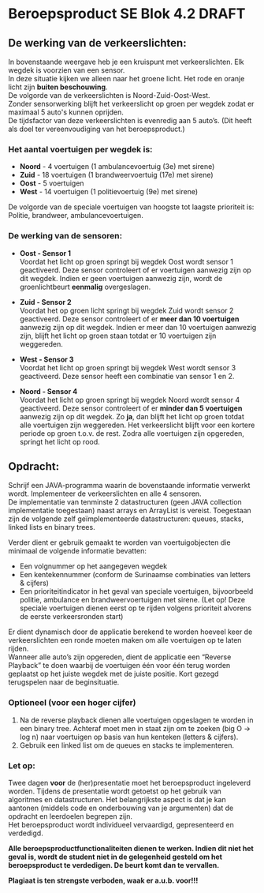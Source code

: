 # Beroepsproduct SE Blok 4.2 DRAFT

## De werking van de verkeerslichten:
In bovenstaande weergave heb je een kruispunt met verkeerslichten. Elk wegdek is voorzien van een sensor.  
In deze situatie kijken we alleen naar het groene licht. Het rode en oranje licht zijn **buiten beschouwing**.  
De volgorde van de verkeerslichten is Noord-Zuid-Oost-West.  
Zonder sensorwerking blijft het verkeerslicht op groen per wegdek zodat er maximaal 5 auto's kunnen oprijden.  
De tijdsfactor van deze verkeerslichten is evenredig aan 5 auto’s. (Dit heeft als doel ter vereenvoudiging van het beroepsproduct.)

### Het aantal voertuigen per wegdek is:
- **Noord** - 4 voertuigen (1 ambulancevoertuig (3e) met sirene)
- **Zuid** - 18 voertuigen (1 brandweervoertuig (17e) met sirene)
- **Oost** - 5 voertuigen
- **West** - 14 voertuigen (1 politievoertuig (9e) met sirene)

De volgorde van de speciale voertuigen van hoogste tot laagste prioriteit is: Politie, brandweer, ambulancevoertuigen.

### De werking van de sensoren:
- **Oost - Sensor 1**  
  Voordat het licht op groen springt bij wegdek Oost wordt sensor 1 geactiveerd. Deze sensor controleert of er voertuigen aanwezig zijn op dit wegdek. Indien er geen voertuigen aanwezig zijn, wordt de groenlichtbeurt **eenmalig** overgeslagen.

- **Zuid - Sensor 2**  
  Voordat het op groen licht springt bij wegdek Zuid wordt sensor 2 geactiveerd. Deze sensor controleert of er **meer dan 10 voertuigen** aanwezig zijn op dit wegdek. Indien er meer dan 10 voertuigen aanwezig zijn, blijft het licht op groen staan totdat er 10 voertuigen zijn weggereden.

- **West - Sensor 3**  
  Voordat het licht op groen springt bij wegdek West wordt sensor 3 geactiveerd. Deze sensor heeft een combinatie van sensor 1 en 2.

- **Noord - Sensor 4**  
  Voordat het licht op groen springt bij wegdek Noord wordt sensor 4 geactiveerd. Deze sensor controleert of er **minder dan 5 voertuigen** aanwezig zijn op dit wegdek. Zo **ja**, dan blijft het licht op groen totdat alle voertuigen zijn weggereden. Het verkeerslicht blijft voor een kortere periode op groen t.o.v. de rest. Zodra alle voertuigen zijn opgereden, springt het licht op rood.

## Opdracht:
Schrijf een JAVA-programma waarin de bovenstaande informatie verwerkt wordt. Implementeer de verkeerslichten en alle 4 sensoren.  
De implementatie van tenminste 2 datastructuren (geen JAVA collection implementatie toegestaan) naast arrays en ArrayList is vereist. Toegestaan zijn de volgende zelf geïmplementeerde datastructuren: queues, stacks, linked lists en binary trees.

Verder dient er gebruik gemaakt te worden van voertuigobjecten die minimaal de volgende informatie bevatten:
- Een volgnummer op het aangegeven wegdek
- Een kentekennummer (conform de Surinaamse combinaties van letters & cijfers)
- Een prioriteitindicator in het geval van speciale voertuigen, bijvoorbeeld politie, ambulance en brandweervoertuigen met sirene. (Let op! Deze speciale voertuigen dienen eerst op te rijden volgens prioriteit alvorens de eerste verkeersronden start)

Er dient dynamisch door de applicatie berekend te worden hoeveel keer de verkeerslichten een ronde moeten maken om alle voertuigen op te laten rijden.  
Wanneer alle auto’s zijn opgereden, dient de applicatie een “Reverse Playback” te doen waarbij de voertuigen één voor één terug worden geplaatst op het juiste wegdek met de juiste positie. Kort gezegd terugspelen naar de beginsituatie.

### Optioneel (voor een hoger cijfer)
1. Na de reverse playback dienen alle voertuigen opgeslagen te worden in een binary tree. Achteraf moet men in staat zijn om te zoeken (big O -> log n) naar voertuigen op basis van hun kenteken (letters & cijfers).
2. Gebruik een linked list om de queues en stacks te implementeren.

### Let op:
Twee dagen **voor** de (her)presentatie moet het beroepsproduct ingeleverd worden. Tijdens de presentatie wordt getoetst op het gebruik van algoritmes en datastructuren. Het belangrijkste aspect is dat je kan aantonen (middels code en onderbouwing van je argumenten) dat de opdracht en leerdoelen begrepen zijn.  
Het beroepsproduct wordt individueel vervaardigd, gepresenteerd en verdedigd.

**Alle beroepsproductfunctionaliteiten dienen te werken. Indien dit niet het geval is, wordt de student niet in de gelegenheid gesteld om het beroepsproduct te verdedigen. De beurt komt dan te vervallen.**

**Plagiaat is ten strengste verboden, waak er a.u.b. voor!!!**
